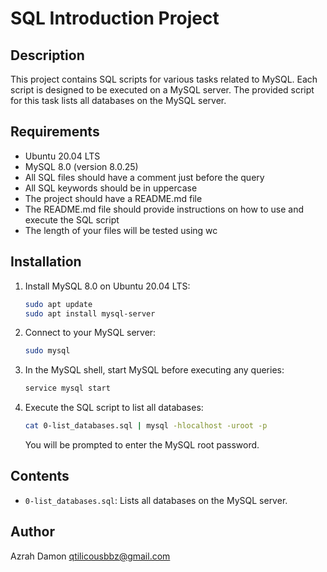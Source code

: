 # SQL Introduction Project

## Description

This project contains SQL scripts for various tasks related to MySQL.
Each script is designed to be executed on a MySQL server.
The provided script for this task lists all databases on the MySQL server.

## Requirements

- Ubuntu 20.04 LTS
- MySQL 8.0 (version 8.0.25)
- All SQL files should have a comment just before the query
- All SQL keywords should be in uppercase
- The project should have a README.md file
- The README.md file should provide instructions on how to use and execute the SQL script
- The length of your files will be tested using wc

## Installation

1. Install MySQL 8.0 on Ubuntu 20.04 LTS:

    ```bash
    sudo apt update
    sudo apt install mysql-server
    ```

2. Connect to your MySQL server:

    ```bash
    sudo mysql
    ```

3. In the MySQL shell, start MySQL before executing any queries:

    ```bash
    service mysql start
    ```

4. Execute the SQL script to list all databases:

    ```bash
    cat 0-list_databases.sql | mysql -hlocalhost -uroot -p
    ```

    You will be prompted to enter the MySQL root password.

## Contents

- `0-list_databases.sql`: Lists all databases on the MySQL server.

## Author

Azrah Damon <qtilicousbbz@gmail.com>
